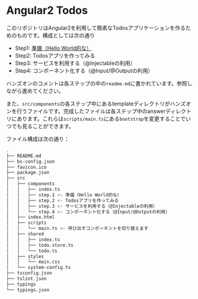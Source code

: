 # Angular2 Todos

このリポジトリはAngular2を利用して簡素なTodosアプリケーションを作るためのものです。構成としては次の通り

* Step1: [準備（Hello World的な）](src/components/step.1)
* Step2: Todosアプリを作ってみる
* Step3: サービスを利用する（@Injectableの利用）
* Step4: コンポーネント化する（@Input/@Outputの利用）

ハンズオンのコメントは各ステップの中の`readme.md`に書かれています。参照しながら進めてください。

また、`src/components`の各ステップ中にあるtemplateディレクトリがハンズオンを行うファイルです。完成したファイルは各ステップ中のanswerディレクトリにあります。これらは`scripts/main.ts`にある`bootstrap`を変更することでいつでも見ることができます。

ファイル構成は次の通り：

```bash
.
├── README.md
├── bs-config.json
├── favicon.ico
├── package.json
├── src
│   ├── components
│   │   ├── index.ts
│   │   ├── step.1 <- 準備（Hello World的な）
│   │   ├── step.2 <- Todosアプリを作ってみる
│   │   ├── step.3 <- サービスを利用する（@Injectableの利用）
│   │   └── step.4 <- コンポーネント化する（@Input/@Outputの利用）
│   ├── index.html
│   ├── scripts
│   │   └── main.ts <- 呼び出すコンポーネントを切り替えます
│   ├── shared
│   │   ├── index.ts
│   │   ├── todo.store.ts
│   │   └── todo.ts
│   ├── styles
│   │   └── main.css
│   └── system-config.ts
├── tsconfig.json
├── tslint.json
├── typings
└── typings.json
```